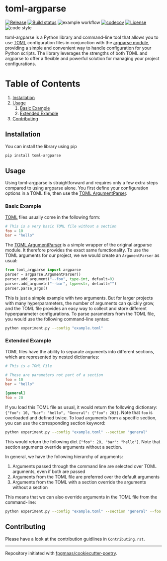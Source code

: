 # toml-argparse

[![Release](https://img.shields.io/github/v/release/florianmahner/toml-argparse)](https://img.shields.io/github/v/release/florianmahner/toml-argparse)
[![Build status](https://img.shields.io/github/actions/workflow/status/florianmahner/toml-argparse/main.yml?branch=main)](https://github.com/florianmahner/toml-argparse/actions/workflows/main.yml?query=branch%3Amain)
![example workflow](https://github.com/florianmahner/toml-argparse/actions/workflows/main.yml/badge.svg)
[![codecov](https://codecov.io/gh/florianmahner/toml-argparse/branch/main/graph/badge.svg)](https://codecov.io/gh/florianmahner/toml-argparse)
[![License](https://img.shields.io/github/license/florianmahner/toml-argparse)](https://img.shields.io/github/license/florianmahner/toml-argparse)
![code style](https://img.shields.io/badge/code%20style-black-black)


toml-argparse is a Python library and command-line tool that allows you to use [TOML](https://toml.io/en/) configuration files in conjunction with the [argparse module](https://docs.python.org/3/library/argparse.html), providing a simple and convenient way to handle configuration for your Python scripts. The library leverages the strengths of both TOML and argparse to offer a flexible and powerful solution for managing your project configurations.


# Table of Contents
1. [Installation](#installation)
2. [Usage](#usage)
    1. [Basic Example](#basic-example)
    2. [Extended Example](#extended-example)
5. [Contributing](#contributing)


## Installation

You can install the library using pip

```bash
pip install toml-argparse
```


## Usage

Using toml-argparse is straightforward and requires only a few extra steps compared to using argparse alone. You first define your configuration options in a TOML file, then use the [TOML ArgumentParser](https://github.com/florianmahner/toml-argparse/blob/main/toml_argparse/argparse.py). 

### Basic Example

[TOML](https://toml.io/en/) files usually come in the following form:

```toml
# This is a very basic TOML file without a section
foo = 10
bar = "hello"
```


The [TOML ArgumentParser](https://github.com/florianmahner/toml-argparse/blob/main/toml_argparse/argparse.py) is a simple wrapper of the original argparse module. It therefore provides the exact same fumctionality. To use the TOML arguments for our project, we we would create an `ArgumentParser` as usual:

```python
from toml_argparse import argparse
parser = argparse.ArgumentParser()
parser.add_argument("--foo", type-int, default=0)
parser.add_argumetn("--bar", type=str, default="")
parser.parse_args()
```

This is just a simple example with two arguments. But for larger projects with many hyperparameters, the number of arguments can quickly grow, and the TOML file provides an easy way to collect and store different hyperparameter configurations. To parse parameters from the TOML file, you would use the following command-line syntax:

```bash
python experiment.py --config "example.toml"
```

### Extended Example

TOML files have the ability to separate arguments into different sections, which are represented by nested dictionaries:

```toml
# This is a TOML File

# These are parameters not part of a section
foo = 10
bar = "hello"

[general]
foo = 20
```

If you load this TOML file as usual, it would return the following dictionary: `{"foo": 10, "bar": "hello", "General": {"foo": 20}}`. Note that `foo` is overloaded and defined twice. To load arguments from a specific section, you can use the corresponding section keyword:

```bash
python experiment.py --config "example.toml" --section "general"
```

This would return the following dict `{"foo": 20, "bar": "hello"}`. Note that section arguments override arguments without a section.

In general, we have the following hierarchy of arguments:
1. Arguments passed through the command line are selected over TOML
           arguments, even if both are passed
2. Arguments from the TOML file are preferred over the default arguments
3. Arguments from the TOML with a section override the arguments without a section

This means that we can also override arguments in the TOML file from the command-line:


```bash
python experiment.py --config "example.toml" --section "general" --foo 100
```


## Contributing

Please have a look at the contribution guidlines in `Contributing.rst`.

---

Repository initiated with [fpgmaas/cookiecutter-poetry](https://github.com/fpgmaas/cookiecutter-poetry).
